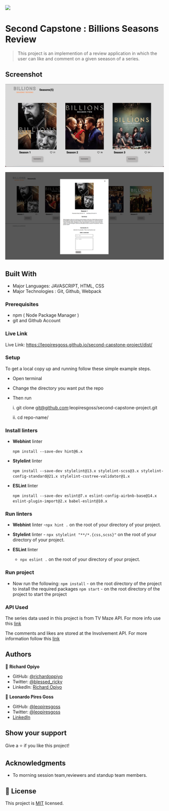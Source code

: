 ![](https://img.shields.io/badge/Microverse-blueviolet)

# Second Capstone : Billions Seasons Review

> This project is an implemention of a review application in which the user can like and comment on a given seeason of a series.

## Screenshot

![screenshot](./images/home.png)

![screenshot](./images/popup-small.png)

## Built With
- Major Languages: JAVASCRIPT, HTML, CSS
- Major Technologies : Git, Github, Webpack

### Prerequisites
- npm ( Node Package Manager )
- git and Github Account

### Live Link
Live Link: https://leopiresgoss.github.io/second-capstone-project/dist/

### Setup
To get a local copy up and running follow these simple example steps.
- Open terminal
- Change the directory you want put the repo
- Then run
  
  i. git clone git@github.com:leopiresgoss/second-capstone-project.git
  
  ii. cd repo-name/

### Install linters
- **Webhint** linter

  `npm install --save-dev hint@6.x`

- **Stylelint** linter

  `npm install --save-dev stylelint@13.x stylelint-scss@3.x stylelint-config-standard@21.x stylelint-csstree-validator@1.x`

- **ESLint** linter

  `npm install --save-dev eslint@7.x eslint-config-airbnb-base@14.x eslint-plugin-import@2.x babel-eslint@10.x`


### Run linters
- **Webhint** 
linter -`npx hint .` on the root of your directory of your project.

- **Stylelint** 
linter - `npx stylelint "**/*.{css,scss}"` on the root of your directory of your project.

- **ESLint** linter
  - `npx eslint .` on the root of your directory of your project.


### Run project
- Now run the following:
 `npm install`  - on the root directory of the project to install the required packages
 `npm start`   - on the root directory of the project to start the project 

### API Used
The series data used in this project is from TV Maze API. For more info use this [link](https://www.tvmaze.com/api)

The comments and likes are stored at the Involvement API. For more information follow this [link](https://www.notion.so/Involvement-API-869e60b5ad104603aa6db59e08150270)


## Authors

👤 **Richard Opiyo**

- GitHub: [@richardoppiyo](https://github.com/richardoppiyo)
- Twitter: [@blessed_ricky](https://twitter.com/blessed_ricky)
- LinkedIn: [Richard Opiyo](https://linkedin.com/in/richardoppiyo)


👤 **Leonardo Pires Goss**

- GitHub: [@leopiresgoss](https://github.com/leopiresgoss)
- Twitter: [@leopiresgoss](https://twitter.com/leonardopgoss)
- [LinkedIn](https://www.linkedin.com/in/leonardogoss/)


## Show your support

Give a ⭐️ if you like this project!

## Acknowledgments

- To morning session team,reviewers and standup team members.

## 📝 License

This project is [MIT](./MIT.md) licensed.
